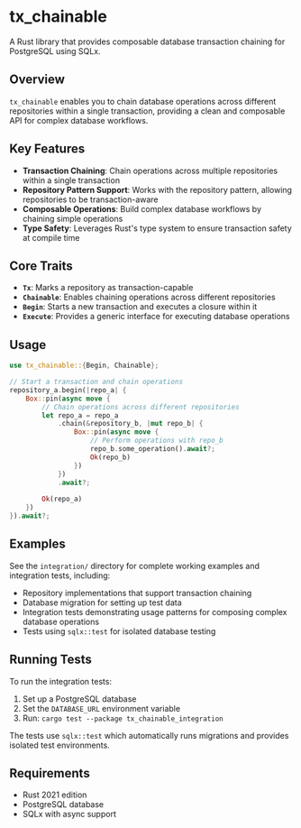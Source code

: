 # tx_chainable

A Rust library that provides composable database transaction chaining for PostgreSQL using SQLx.

## Overview

`tx_chainable` enables you to chain database operations across different repositories within a single transaction, providing a clean and composable API for complex database workflows.

## Key Features

- **Transaction Chaining**: Chain operations across multiple repositories within a single transaction
- **Repository Pattern Support**: Works with the repository pattern, allowing repositories to be transaction-aware
- **Composable Operations**: Build complex database workflows by chaining simple operations
- **Type Safety**: Leverages Rust's type system to ensure transaction safety at compile time

## Core Traits

- **`Tx`**: Marks a repository as transaction-capable
- **`Chainable`**: Enables chaining operations across different repositories
- **`Begin`**: Starts a new transaction and executes a closure within it
- **`Execute`**: Provides a generic interface for executing database operations

## Usage

```rust
use tx_chainable::{Begin, Chainable};

// Start a transaction and chain operations
repository_a.begin(|repo_a| {
    Box::pin(async move {
        // Chain operations across different repositories
        let repo_a = repo_a
            .chain(&repository_b, |mut repo_b| {
                Box::pin(async move {
                    // Perform operations with repo_b
                    repo_b.some_operation().await?;
                    Ok(repo_b)
                })
            })
            .await?;
            
        Ok(repo_a)
    })
}).await?;
```

## Examples

See the `integration/` directory for complete working examples and integration tests, including:

- Repository implementations that support transaction chaining
- Database migration for setting up test data
- Integration tests demonstrating usage patterns for composing complex database operations
- Tests using `sqlx::test` for isolated database testing

## Running Tests

To run the integration tests:

1. Set up a PostgreSQL database
2. Set the `DATABASE_URL` environment variable
3. Run: `cargo test --package tx_chainable_integration`

The tests use `sqlx::test` which automatically runs migrations and provides isolated test environments.

## Requirements

- Rust 2021 edition
- PostgreSQL database
- SQLx with async support
